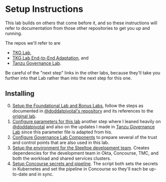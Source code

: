 # Setup Instructions

This lab builds on others that come before it, and so these instructions will
refer to documentation from those other repositories to get you up and running.

The repos we'll refer to are

* [TKG Lab](https://github.com/Tanzu-Solutions-Engineering/tkg-lab),
* [TKG Lab End-to-End Adaptation](https://github.com/doddatpivotal/tkg-lab-e2e-adaptation), and
* [Tanzu Governance Lab](https://github.com/tanzu-end-to-end/governance-lab).

Be careful of the "next step" links in the other labs, because they'll take you 
further into that Lab rather than into the next step for this one.

## Installing

0. [Setup the Foundational Lab and Bonus Labs](https://github.com/doddatpivotal/tkg-lab-e2e-adaptation/blob/main/00-tkg-lab-foundation.md), 
   follow the steps as documented in [@doddatpivotal's repository](https://github.com/doddatpivotal/tkg-lab-e2e-adaptation)
   and its references to the [original lab](https://github.com/Tanzu-Solutions-Engineering/tkg-lab).
1. [Configure parameters for this lab](01-lab-parameter-setup.md) another step
   where I leaned heavily on [@doddatpivotal](https://github.com/doddatpivotal) and also on
   the updates I made in [Tanzu Governance Lab](https://github.com/tanzu-end-to-end/governance-lab) 
   since this parameter file is adapted from his.
2. [Configure Governance Lab Components](02-configure-governance-lab.md) to prepare several
   of the trust and control points that are also used in this lab.
3. [Setup the environment for the Steeltoe development team](03-setup-team.md). 
   Creates dependencies for the development team in Okta, Concourse, TMC, and both 
   the workload and shared services clusters.
4. [Setup Concourse secrets and pipeline](04-set-pipeline.md). The script 
   both sets the secrets in Kubernetes and set the pipeline in Concourse so they'll
   each be up-to-date and in sync.
